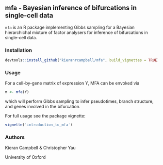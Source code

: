 ## mfa - Bayesian inference of bifurcations in single-cell data

`mfa` is an R package implementing Gibbs sampling for a Bayesian hierarchichal mixture of factor analysers for inference of bifurcations in single-cell data.

### Installation

```r
devtools::install_github("kieranrcampbell/mfa", build_vignettes = TRUE)
```

### Usage

For a cell-by-gene matrix of expression Y, MFA can be envoked via

```r
m <- mfa(Y)
```

which will perform Gibbs sampling to infer pseudotimes, branch structure, and genes involved in the bifurcation.

For full usage see the package vignette:

```r
vignette('introduction_to_mfa')
```

### Authors

Kieran Campbell & Christopher Yau

University of Oxford

